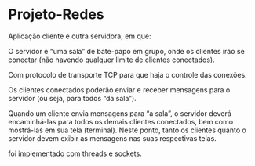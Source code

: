 # Projeto-Redes

Aplicação cliente e outra servidora, em que:

O servidor é “uma sala” de bate-papo em grupo, onde os clientes irão se conectar (não havendo
qualquer limite de clientes conectados).

Com protocolo de transporte TCP para que haja o controle das conexões.

Os clientes conectados poderão enviar e receber mensagens para o servidor (ou seja, para todos
“da sala”).

Quando um cliente envia mensagens para “a sala”, o servidor deverá encaminhá-las para todos
os demais clientes conectados, bem como mostrá-las em sua tela (terminal). Neste ponto, tanto
os clientes quanto o servidor devem exibir as mensagens nas suas respectivas telas.

foi implementado com threads e sockets.
